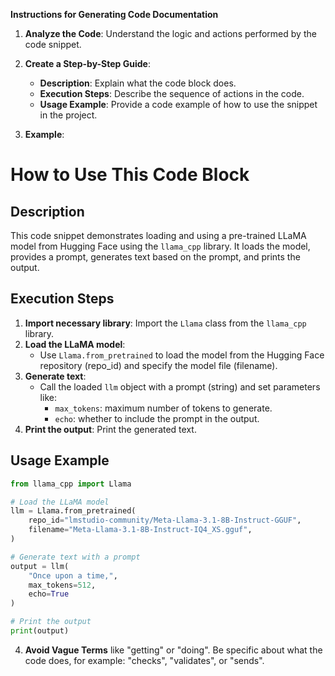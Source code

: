 **Instructions for Generating Code Documentation**

1. **Analyze the Code**: Understand the logic and actions performed by the code snippet.

2. **Create a Step-by-Step Guide**:
    - **Description**: Explain what the code block does.
    - **Execution Steps**: Describe the sequence of actions in the code.
    - **Usage Example**: Provide a code example of how to use the snippet in the project.

3. **Example**:

How to Use This Code Block
=========================================================================================

Description
-------------------------
This code snippet demonstrates loading and using a pre-trained LLaMA model from Hugging Face using the `llama_cpp` library. It loads the model, provides a prompt, generates text based on the prompt, and prints the output.

Execution Steps
-------------------------
1. **Import necessary library**: Import the `Llama` class from the `llama_cpp` library.
2. **Load the LLaMA model**:
    - Use `Llama.from_pretrained` to load the model from the Hugging Face repository (repo_id) and specify the model file (filename).
3. **Generate text**:
    - Call the loaded `llm` object with a prompt (string) and set parameters like:
        - `max_tokens`: maximum number of tokens to generate.
        - `echo`: whether to include the prompt in the output.
4. **Print the output**: Print the generated text.

Usage Example
-------------------------

```python
from llama_cpp import Llama

# Load the LLaMA model
llm = Llama.from_pretrained(
    repo_id="lmstudio-community/Meta-Llama-3.1-8B-Instruct-GGUF",
    filename="Meta-Llama-3.1-8B-Instruct-IQ4_XS.gguf",
)

# Generate text with a prompt
output = llm(
    "Once upon a time,",
    max_tokens=512,
    echo=True
)

# Print the output
print(output)
```

4. **Avoid Vague Terms** like "getting" or "doing". Be specific about what the code does, for example: "checks", "validates", or "sends".